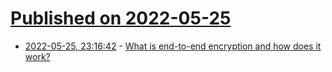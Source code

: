 # [Published on 2022-05-25](index.md)

* [2022-05-25, 23:16:42](https://news.ycombinator.com/item?id=31512113) - [What is end-to-end encryption and how does it work?](https://proton.me/blog/what-is-end-to-end-encryption)
